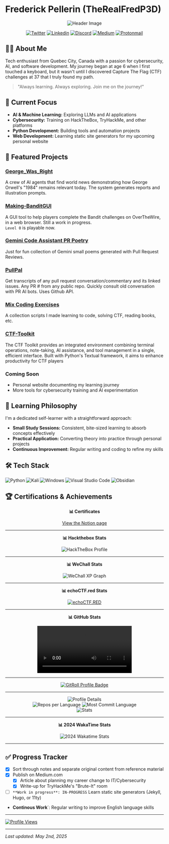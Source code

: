 # Frederick Pellerin (TheRealFredP3D)  

<div align="center">
  
  <img src="_attachement/header.jpg" alt="Header Image">  
  
  [![Twitter](https://img.shields.io/badge/Twitter-%231DA1F2.svg?style=for-the-badge&logo=Twitter&logoColor=white)](https://twitter.com/TheRealFREDP3D)
  [![Linkedin](https://img.shields.io/badge/linkedin-%230077B5.svg?style=for-the-badge&logo=linkedin&logoColor=white)](https://linkedin.com/in/FredP3D)
  [![Discord](https://img.shields.io/badge/Discord-%235865F2.svg?style=for-the-badge&logo=discord&logoColor=white)](https://discordhub.com/profile/1050577907296256070)
  [![Medium](https://img.shields.io/badge/Medium-12100E?style=for-the-badge&logo=medium&logoColor=white)](https://medium.com/@TheRealFREDP3D)
  [![Protonmail](https://img.shields.io/badge/ProtonMail-8B89CC?style=for-the-badge&logo=protonmail&logoColor=white)](mailto:fredp3d@proton.me)
</div>

## 👨‍💻 About Me

Tech enthusiast from Quebec City, Canada with a passion for cybersecurity, AI, and software development. My journey began at age 6 when I first touched a keyboard, but it wasn't until I discovered Capture The Flag (CTF) challenges at 37 that I truly found my path.

> "Always learning. Always exploring. Join me on the journey!"

## 🔭 Current Focus

- **AI & Machine Learning:** Exploring LLMs and AI applications
- **Cybersecurity:** Training on HackTheBox, TryHackMe, and other platforms
- **Python Development:** Building tools and automation projects
- **Web Development:** Learning static site generators for my upcoming personal website

## 🚀 Featured Projects

### [George_Was_Right](https://github.com/therealfredp3d/George_Was_Right)

A crew of AI agents that find world news demonstrating how George Orwell's "1984" remains relevant today. The system generates reports and illustration prompts.

### [Making-BanditGUI](https://github.com/therealfredp3d/Making-BanditGUI)

A GUI tool to help players complete the Bandit challenges on OverTheWire, in a web browser. Still a work in progress.  
`Level 0` is playable now. 

### [Gemini Code Assistant PR Poetry](https://github.com/TheRealFREDP3D/Gemini-Code-Assist-PR-Poetry)  

Just for fun collection of Gemini small poems generated with Pull Request Reviews.  

### [PullPal](https://github.com/TheRealFREDP3D/PullPal)  

Get transcripts of any pull request conversation/commentary and its linked issues. Any PR # from any public repo. Quickly consult old conversation with PR AI bots. Uses Github API. 

### [Mix Coding Exercises](https://github.com/therealfredp3d/Coding-Exercises)

A collection scripts I made learning to code, solving CTF, reading books, etc.  

### [CTF-Toolkit](https://github.com/TheRealFREDP3D/CTF-TUI)  

The CTF Toolkit provides an integrated environment combining terminal operations, note-taking, AI assistance, and tool management in a single, efficient interface. Built with Python's Textual framework, it aims to enhance productivity for CTF players  

### Coming Soon

- Personal website documenting my learning journey
- More tools for cybersecurity training and AI experimentation

## 🧠 Learning Philosophy

I'm a dedicated self-learner with a straightforward approach:

- **Small Study Sessions:** Consistent, bite-sized learning to absorb concepts effectively
- **Practical Application:** Converting theory into practice through personal projects
- **Continuous Improvement:** Regular writing and coding to refine my skills

## 🛠️ Tech Stack

![Python](https://img.shields.io/badge/python-3670A0?style=for-the-badge&logo=python&logoColor=ffdd54)
![Kali](https://img.shields.io/badge/Kali-268BEE?style=for-the-badge&logo=kalilinux&logoColor=white)
![Windows](https://img.shields.io/badge/Windows-0078D6?style=for-the-badge&logo=windows&logoColor=white)
![Visual Studio Code](https://img.shields.io/badge/Visual%20Studio%20Code-0078d7.svg?style=for-the-badge&logo=visual-studio-code&logoColor=white)
![Obsidian](https://img.shields.io/badge/Obsidian-%23483699.svg?style=for-the-badge&logo=obsidian&logoColor=white)

## 🏆 Certifications & Achievements

<div align="center">

**📊 Certificates**

[View the Notion page](https://therealfred.notion.site/1d5795af396a80dcab48d1d18ac7b7b2?v=1d5795af396a817f9f88000c068a14f9&pvs=74)

---  

**📊 Hackthebox Stats**

  <img src="_attachement/htb_profile.png" alt="HackTheBox Profile">

---  

**📊 WeChall Stats**  

 <img src="./_attachement/wechall-graph.png" alt="WeChall XP Graph">    

---  

**📊 echoCTF.red Stats**  

  <a href="https://echoctf.red/profile/1282669/badge"><img src="https://echoctf.red/profile/1282669/badge" alt="echoCTF.RED"></a>  

---  

**📊 GitHub Stats**  

<video controls src="_attachement/2024-Unwraped.mp4" title="Title"></video>  

---  

<a href="https://gitroll.io/profile/uvV9uLBRhn8Nw3tMycuuRq1PcgIP2">
  <img src="https://gitroll.io/api/badges/profiles/v1/uvV9uLBRhn8Nw3tMycuuRq1PcgIP2?theme=nord" alt="GitRoll Profile Badge"></a>
</div>  

---  

<div align="center">
  <img src="https://raw.githubusercontent.com/TheRealFREDP3D/github-profile-summary-card/master/profile-summary-card-output/vision_friendly_dark/0-profile-details.svg" alt="Profile Details">
  <br>
  <img src="https://raw.githubusercontent.com/TheRealFREDP3D/github-profile-summary-card/master/profile-summary-card-output/vision_friendly_dark/1-repos-per-language.svg" alt="Repos per Language">
  <img src="https://raw.githubusercontent.com/TheRealFREDP3D/github-profile-summary-card/master/profile-summary-card-output/vision_friendly_dark/2-most-commit-language.svg" alt="Most Commit Language">
  <br>
  <img src="https://raw.githubusercontent.com/TheRealFREDP3D/github-profile-summary-card/master/profile-summary-card-output/vision_friendly_dark/3-stats.svg" alt="Stats">

---  

**📊 2024 WakaTime Stats**  

![2024 Wakatime Stats](_attachement/2024-wakatime-summary.png)  

</div>  

---  

## ✅ Progress Tracker

- [x] Sort through notes and separate original content from reference material
- [x] Publish on Medium.com
  - [x] Article about planning my career change to IT/Cybersecurity
  - [x] Write-up for TryHackMe's "Brute-It" room
  
- [ ] `**Work in progress**: IN-PROGRESS` Learn static site generators (Jekyll, Hugo, or 11ty)  
  
- **Continous Work**`: Regular writing to improve English language skills

---  

[![Profile Views](https://u8views.com/api/v1/github/profiles/120782828/views/day-week-month-total-count.svg)](https://u8views.com/github/TheRealFREDP3D)

---  

*Last updated: May 2nd, 2025*
